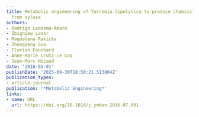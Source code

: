 ```yaml
---
title: Metabolic engineering of Yarrowia lipolytica to produce chemicals and fuels
  from xylose
authors:
- Rodrigo Ledesma‐Amaro
- Zbigniew Lazar
- Magdalena Rakicka
- Zhongpeng Guo
- Florian Fouchard
- Anne-Marie Crutz-Le Coq
- Jean‐Marc Nicaud
date: '2016-01-01'
publishDate: '2025-09-30T18:50:21.513804Z'
publication_types:
- article-journal
publication: '*Metabolic Engineering*'
links:
- name: URL
  url: https://doi.org/10.1016/j.ymben.2016.07.001
---
```

